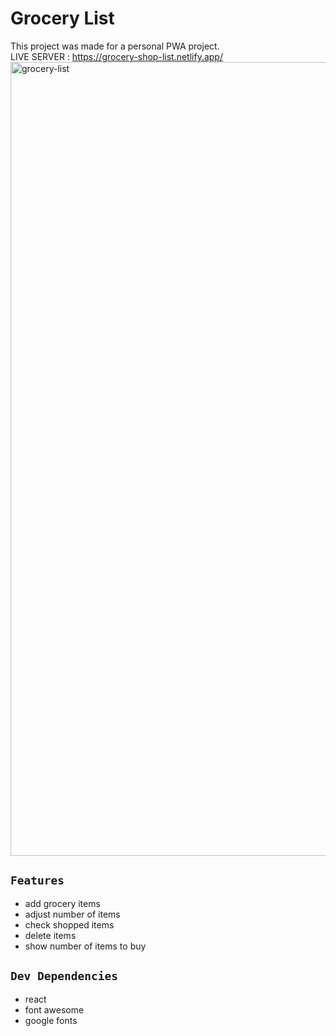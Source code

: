 # Grocery List

This project was made for a personal PWA project. \
LIVE SERVER : https://grocery-shop-list.netlify.app/
<img width="1270" alt="grocery-list" src="https://user-images.githubusercontent.com/47381555/132132293-1162b9ab-4399-45f0-89b3-83142d6e6bf5.png">


## `Features`
- add grocery items
- adjust number of items
- check shopped items
- delete items
- show number of items to buy

## `Dev Dependencies`
- react
- font awesome
- google fonts
